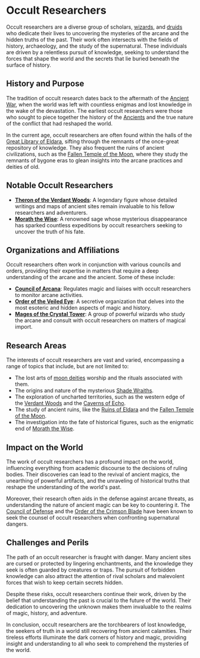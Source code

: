# Occult Researchers

Occult researchers are a diverse group of scholars, [wizards](Wizards.md), and [druids](Druids.md) who dedicate their lives to uncovering the mysteries of the arcane and the hidden truths of the past. Their work often intersects with the fields of history, archaeology, and the study of the supernatural. These individuals are driven by a relentless pursuit of knowledge, seeking to understand the forces that shape the world and the secrets that lie buried beneath the surface of history.

## History and Purpose

The tradition of occult research dates back to the aftermath of the [Ancient War](Ancient%20War.md), when the world was left with countless enigmas and lost knowledge in the wake of the devastation. The earliest occult researchers were those who sought to piece together the history of the [Ancients](Ancients.md) and the true nature of the conflict that had reshaped the world.

In the current age, occult researchers are often found within the halls of the [Great Library of Eldara](Great%20Library%20of%20Eldara.md), sifting through the remnants of the once-great repository of knowledge. They also frequent the ruins of ancient civilizations, such as the [Fallen Temple of the Moon](Fallen%20Temple%20of%20the%20Moon.md), where they study the remnants of bygone eras to glean insights into the arcane practices and deities of old.

## Notable Occult Researchers

- **[Theron of the Verdant Woods](Theron%20of%20the%20Verdant%20Woods.md)**: A legendary figure whose detailed writings and maps of ancient sites remain invaluable to his fellow researchers and adventurers.
- **[Morath the Wise](Morath%20the%20Wise.md)**: A renowned sage whose mysterious disappearance has sparked countless expeditions by occult researchers seeking to uncover the truth of his fate.

## Organizations and Affiliations

Occult researchers often work in conjunction with various councils and orders, providing their expertise in matters that require a deep understanding of the arcane and the ancient. Some of these include:

- **[Council of Arcana](Council%20of%20Arcana.md)**: Regulates magic and liaises with occult researchers to monitor arcane activities.
- **[Order of the Veiled Eye](Order%20of%20the%20Veiled%20Eye.md)**: A secretive organization that delves into the most esoteric and hidden aspects of magic and history.
- **[Mages of the Crystal Tower](Mages%20of%20the%20Crystal%20Tower.md)**: A group of powerful wizards who study the arcane and consult with occult researchers on matters of magical import.

## Research Areas

The interests of occult researchers are vast and varied, encompassing a range of topics that include, but are not limited to:

- The lost arts of [moon deities](Moon%20Deities.md) worship and the rituals associated with them.
- The origins and nature of the mysterious [Shade Wraiths](Shade%20Wraiths.md).
- The exploration of uncharted territories, such as the western edge of the [Verdant Woods](Verdant%20Woods.md) and the [Caverns of Echo](Caverns%20of%20Echo.md).
- The study of ancient ruins, like the [Ruins of Eldara](Ruins%20of%20Eldara.md) and the [Fallen Temple of the Moon](Fallen%20Temple%20of%20the%20Moon.md).
- The investigation into the fate of historical figures, such as the enigmatic end of [Morath the Wise](Morath%20the%20Wise.md).

## Impact on the World

The work of occult researchers has a profound impact on the world, influencing everything from academic discourse to the decisions of ruling bodies. Their discoveries can lead to the revival of ancient magics, the unearthing of powerful artifacts, and the unraveling of historical truths that reshape the understanding of the world's past.

Moreover, their research often aids in the defense against arcane threats, as understanding the nature of ancient magic can be key to countering it. The [Council of Defense](Council%20of%20Defense.md) and the [Order of the Crimson Blade](Order%20of%20the%20Crimson%20Blade.md) have been known to seek the counsel of occult researchers when confronting supernatural dangers.

## Challenges and Perils

The path of an occult researcher is fraught with danger. Many ancient sites are cursed or protected by lingering enchantments, and the knowledge they seek is often guarded by creatures or traps. The pursuit of forbidden knowledge can also attract the attention of rival scholars and malevolent forces that wish to keep certain secrets hidden.

Despite these risks, occult researchers continue their work, driven by the belief that understanding the past is crucial to the future of the world. Their dedication to uncovering the unknown makes them invaluable to the realms of magic, history, and adventure.

In conclusion, occult researchers are the torchbearers of lost knowledge, the seekers of truth in a world still recovering from ancient calamities. Their tireless efforts illuminate the dark corners of history and magic, providing insight and understanding to all who seek to comprehend the mysteries of the world.